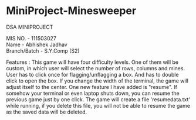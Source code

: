 # MiniProject-Minesweeper
DSA MINIPROJECT

MIS NO. - 111503027 <br/>
Name -  Abhishek Jadhav <br/>
Branch/Batch - S.Y.Comp (S2) <br/>

Features :
   This game will have four difficulty levels. One of them will be custom, in which user will select the number of rows, columns and mines.
   User has to click once for flagging/unflagging a box. And has to double click to open the box.
   If you change the width of the terminal, the game will adjust itself to the center.
   One new feature I have added is "resume". If somehow your terminal or even laptop shuts down, you can resume the previous game just by one click. The game will create a file 'resumedata.txt' while running, if you delete this file, you will not be able to resume the game as the saved data will be deleted.
   

